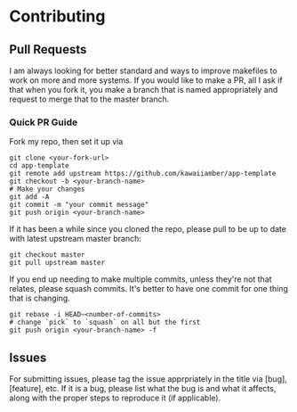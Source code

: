 # Contributing
## Pull Requests
I am always looking for better standard and ways to improve makefiles to work on more and more systems. If you would like to make a PR, all I ask if that when you fork it, you make a branch that is named appropriately and request to merge that to the master branch.
### Quick PR Guide
Fork my repo, then set it up via
```
git clone <your-fork-url>
cd app-template
git remote add upstream https://github.com/kawaiiamber/app-template
git checkout -b <your-branch-name>
# Make your changes
git add -A
git commit -m "your commit message"
git push origin <your-branch-name>
```
If it has been a while since you cloned the repo, please pull to be up to date with latest upstream master branch:
```
git checkout master
git pull upstream master
```
If you end up needing to make multiple commits, unless they're not that relates, please squash commits. It's better to have one commit for one thing that is changing.
```
git rebase -i HEAD~<number-of-commits>
# change `pick` to `squash` on all but the first
git push origin <your-branch-name> -f
```
## Issues
For submitting issues, please tag the issue apprpriately in the title via [bug], [feature], etc. If it is a bug, please list what the bug is and what it affects, along with the proper steps to reproduce it (if applicable).
